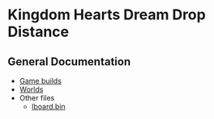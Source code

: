# Kingdom Hearts Dream Drop Distance

## General Documentation

* [Game builds](builds.md)
* [Worlds](worlds.md)
* Other files
    * [lboard.bin](file//lboard.md)